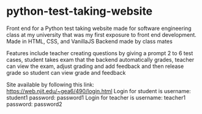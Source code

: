 # python-test-taking-website

Front end for a Python test taking website made for software engineering class at my university that was my first exposure to front end development. Made in HTML, CSS, and VanillaJS
Backend made by class mates

Features include teacher creating questions by giving a prompt 2 to 6 test cases, student takes exam that the backend automatically grades, teacher can view the exam, adjust grading and add feedback and then release grade so student can view grade and feedback

Site available by following this link: https://web.njit.edu/~gea6/490/login.html
Login for student is username: student1 password: password1
Login for teacher is username: teacher1 password: password2
